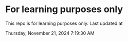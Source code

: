 # For learning purposes only
This repo is for learning purposes only.
Last updated at

Thursday, November 21, 2024 7:19:30 AM


